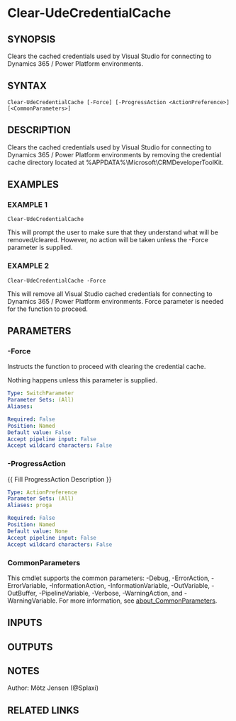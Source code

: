﻿---
external help file: d365bap.tools-help.xml
Module Name: d365bap.tools
online version:
schema: 2.0.0
---

# Clear-UdeCredentialCache

## SYNOPSIS
Clears the cached credentials used by Visual Studio for connecting to Dynamics 365 / Power Platform environments.

## SYNTAX

```
Clear-UdeCredentialCache [-Force] [-ProgressAction <ActionPreference>] [<CommonParameters>]
```

## DESCRIPTION
Clears the cached credentials used by Visual Studio for connecting to Dynamics 365 / Power Platform environments by removing the credential cache directory located at %APPDATA%\Microsoft\CRMDeveloperToolKit.

## EXAMPLES

### EXAMPLE 1
```
Clear-UdeCredentialCache
```

This will prompt the user to make sure that they understand what will be removed/cleared.
However, no action will be taken unless the -Force parameter is supplied.

### EXAMPLE 2
```
Clear-UdeCredentialCache -Force
```

This will remove all Visual Studio cached credentials for connecting to Dynamics 365 / Power Platform environments.
Force parameter is needed for the function to proceed.

## PARAMETERS

### -Force
Instructs the function to proceed with clearing the credential cache.

Nothing happens unless this parameter is supplied.

```yaml
Type: SwitchParameter
Parameter Sets: (All)
Aliases:

Required: False
Position: Named
Default value: False
Accept pipeline input: False
Accept wildcard characters: False
```

### -ProgressAction
{{ Fill ProgressAction Description }}

```yaml
Type: ActionPreference
Parameter Sets: (All)
Aliases: proga

Required: False
Position: Named
Default value: None
Accept pipeline input: False
Accept wildcard characters: False
```

### CommonParameters
This cmdlet supports the common parameters: -Debug, -ErrorAction, -ErrorVariable, -InformationAction, -InformationVariable, -OutVariable, -OutBuffer, -PipelineVariable, -Verbose, -WarningAction, and -WarningVariable. For more information, see [about_CommonParameters](http://go.microsoft.com/fwlink/?LinkID=113216).

## INPUTS

## OUTPUTS

## NOTES
Author: Mötz Jensen (@Splaxi)

## RELATED LINKS
